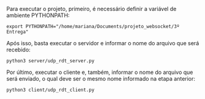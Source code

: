Para executar o projeto, primeiro, é necessário definir a variável de ambiente PYTHONPATH:

```
export PYTHONPATH="/home/mariana/Documents/projeto_websocket/3º Entrega"
```

Após isso, basta executar o servidor e informar o nome do arquivo que será recebido:

```
python3 server/udp_rdt_server.py
```

Por último, executar o cliente e, também, informar o nome do arquivo que será enviado, o qual deve ser o mesmo nome informado na etapa anterior:

```
python3 client/udp_rdt_client.py
```